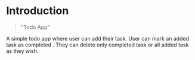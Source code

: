 # Introduction
> "Todo App"

A simple todo app where user can add their task. User can mark an added task as completed . They can delete only completed task or all added task as they wish.
